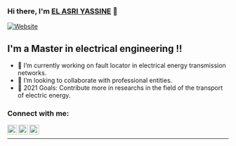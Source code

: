 ### Hi there, I'm [EL ASRI YASSINE][website] 👋

[![Website](https://img.shields.io/website?label=Lets_work_together&style=for-the-badge&url=https%3A%2F%2Fcodestackr.com)](https://www.linkedin.com/in/elasriyassine/)

## I'm a Master in electrical engineering !!

- 🌱 I’m currently working on fault locator in electrical energy transmission networks.
- 👯 I’m looking to collaborate with professional entities.
- 🥅 2021 Goals: Contribute more in researchs in the field of the transport of electric energy.


### Connect with me:

[<img align="left" alt="codeSTACKr | YouTube" width="22px" src="https://cdn.jsdelivr.net/npm/simple-icons@v3/icons/youtube.svg" />][youtube]
[<img align="left" alt="codeSTACKr | Facebook" width="22px" src="https://cdn.jsdelivr.net/npm/simple-icons@v3/icons/facebook.svg" />][facebook]
[<img align="left" alt="codeSTACKr | LinkedIn" width="22px" src="https://cdn.jsdelivr.net/npm/simple-icons@v3/icons/linkedin.svg" />][linkedin]

<br />

---


[website]: https://github.com/ELASRIYASSINE
[facebook]: https://www.facebook.com/formationindustriellegratuite
[youtube]: https://www.youtube.com/c/elasriyassine
[linkedin]: https://www.linkedin.com/in/elasriyassine/

